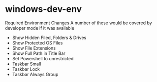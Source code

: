 # windows-dev-env
Required Environment Changes
A number of these would be covered by developer mode if it was available

* Show Hidden Filed, Folders & Drives
* Show Protected OS Files
* Show File Extensions
* Show Full Path in Title Bar
* Set Powershell to unrestricted
* Taskbar Small
* Taskbar Lock
* Taskbar Always Group
